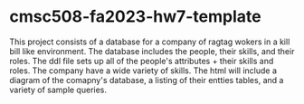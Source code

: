 # cmsc508-fa2023-hw7-template
This project consists of a database for a company of ragtag wokers in a kill bill like environment. The database includes the people, their skills, and their roles. The ddl file sets up all of the people's attributes + their skills and roles. The company have a wide variety of skills. The html will include a diagram of the comapny's database, a listing of their entties tables, and a variety of sample queries.